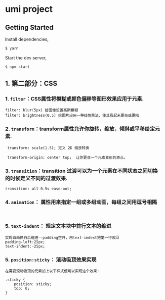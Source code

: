 # umi project

## Getting Started

Install dependencies,

```bash
$ yarn
```

Start the dev server,

```bash
$ npm start

```
## 1. 第二部分：CSS
### 1. `filter`：CSS属性将模糊或颜色偏移等图形效果应用于元素.
```
filter: blur(5px) 给图像设置高斯模糊
filter: brightness(0.5) 给图片应用一种线性乘法，使其看起来更亮或更暗

```
### 2. `transform`：transform属性允许你旋转，缩放，倾斜或平移给定元素.
```
 transform: scale(1.5); 定义 2D 缩放转换

 transform-origin: center top;  让你更改一个元素变形的原点。
```
### 3. `transition`：transition 过渡可以为一个元素在不同状态之间切换的时候定义不同的过渡效果.
```
transition: all 0.5s ease-out;

```
### 4. `animation`： 属性用来指定一组或多组动画，每组之间用逗号相隔
```


```
### 5. `text-indent`： 规定文本块中首行文本的缩进

```
实现自动换行后缩进——padding空开，用text-indext把第一行收回
padding-left:25px;
text-indent:-25px;
```
### 5. `position:sticky`： 滚动吸顶效果实现
```
在需要滚动吸顶的元素加上以下样式便可以实现这个效果：

.sticky {
    position: sticky;
    top: 0;
}
```

